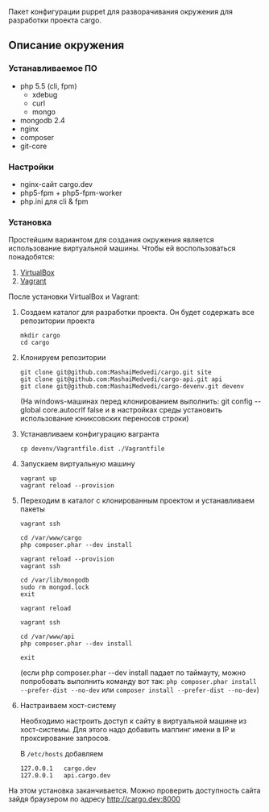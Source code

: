 Пакет конфигурации puppet для разворачивания окружения для разработки проекта  cargo.

## Описание окружения

### Устанавливаемое ПО

* php 5.5 (cli, fpm)
  * xdebug
  * curl
  * mongo
* mongodb 2.4
* nginx
* composer
* git-core

### Настройки

* nginx-сайт cargo.dev
* php5-fpm + php5-fpm-worker
* php.ini для cli & fpm

### Установка

Простейшим вариантом для создания окружения является использование виртуальной машины. Чтобы ей воспользоваться
понадобятся:

1. [VirtualBox](https://www.virtualbox.org/wiki/Downloads)
2. [Vagrant](http://downloads.vagrantup.com/)

После установки VirtualBox и Vagrant:

1. Создаем каталог для разработки проекта. Он будет содержать все репозитории проекта

    ```
    mkdir cargo
    cd cargo
    ```

2. Клонируем репозитории

    ```
    git clone git@github.com:MashaiMedvedi/cargo.git site
    git clone git@github.com:MashaiMedvedi/cargo-api.git api
    git clone git@github.com:MashaiMedvedi/cargo-devenv.git devenv
    ```

    (На windows-машинах перед клонированием выполнить: git config --global core.autocrlf false
     и в настройках среды установить использование юниксовских переносов строки)

3. Устанавливаем конфигурацию вагранта

    ```
    cp devenv/Vagrantfile.dist ./Vagrantfile
    ```

4. Запускаем виртуальную машину

    ```
    vagrant up
    vagrant reload --provision
    ```

5. Переходим в каталог с клонированным проектом и устанавливаем пакеты

    ```
    vagrant ssh

    cd /var/www/cargo
    php composer.phar --dev install
    ```

    ```
    vagrant reload --provision
    vagrant ssh

    cd /var/lib/mongodb
    sudo rm mongod.lock
    exit

    vagrant reload
    ```

    ```
    vagrant ssh

    cd /var/www/api
    php composer.phar --dev install

    exit
    ```

    (если php composer.phar --dev install падает по таймауту, можно попробовать выполнить команду вот так:
     `php composer.phar install --prefer-dist --no-dev` или `composer install --prefer-dist --no-dev`)

6. Настраиваем хост-систему

    Необходимо настроить доступ к сайту в виртуальной машине из хост-системы. Для этого надо добавить маппинг имени в IP и проксирование запросов.

    В `/etc/hosts` добавляем

    ```
    127.0.0.1	cargo.dev
    127.0.0.1	api.cargo.dev
    ```

На этом установка заканчивается. Можно проверить доступность сайта зайдя браузером по адресу http://cargo.dev:8000
